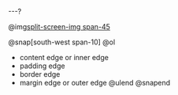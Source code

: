---?

@img[split-screen-img span-45](template/img/css-box-model.png)

@snap[south-west span-10]
@ol[](false)

- content edge or inner edge
- padding edge
- border edge
- margin edge or outer edge
  @ulend
  @snapend
